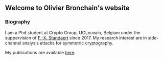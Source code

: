 ## Welcome to Olivier Bronchain's website

### Biography
I am a Phd student at Crypto Group, UCLouvain, Belgium under the suppervision of [F.-X. Standaert](https://perso.uclouvain.be/fstandae/) since 2017. My research interest are in side-channel analysis attacks for symmetric cryptography.

My publications are available [here](./publications.md).
